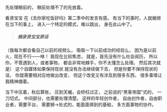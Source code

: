 先处理眼前的，
眼前处理不了的先放着。

看贤宝宝
在《去你家吃饭好吗》第二季中的发言有感。
有当下的事时，人就被绑在当下的事上，
进入一个特定的模式，难以跳出，
身在此山中了。

>##### 摘录贤宝宝原话
（我每次都会看自己以前的视频么，
吸取一下以前成功的经验么，
因为是以前火，现在不行——咻！
我现在比较焦虑，
就是，首先没有什么社会阅历，
所以你，不管遇到人，或者事物，
都会非常地棘手，你不太懂怎么处理。
然后其次就是）
这个自媒体如果保持现状
就没有办法继续做下去，
但是你要不保持现状的话，
你就需要相对应地做出改变，
但这个改变又有涉及到很多东西，
很多事情让我精神绷着。

当下中压着，秋后算账，
压到天蝎，会矫枉过正，
之前说的“黑客帝国”式的，
一刀切式。
中间部分，也需要处理清楚。
这样的年轻创作者，
自由创作者，自由职业者，需要平台，
需要狮→处式的，能面面俱到的基础，
多方面事物的协作。